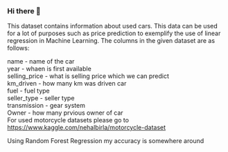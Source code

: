 ### Hi there 👋

This dataset contains information about used cars.
This data can be used for a lot of purposes such as price prediction to exemplify the use of linear regression in Machine Learning.
The columns in the given dataset are as follows:

  name - name of the car    
  year - whaen is first available   
  selling_price - what is selling price which we can predict    
  km_driven - how many km was driven car     
  fuel - fuel type    
  seller_type - seller type     
  transmission - gear system    
  Owner - how many prvious owner of car     
For used motorcycle datasets please go to https://www.kaggle.com/nehalbirla/motorcycle-dataset

Using Random Forest Regression my accuracy is somewhere around 
